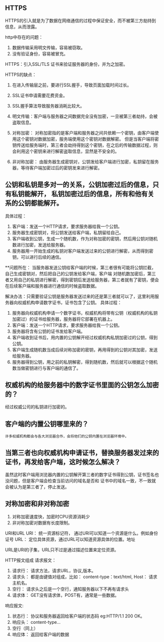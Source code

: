## HTTPS
HTTPS的引入就是为了数据在网络通信的过程中保证安全，而不被第三方劫持到信息，从而泄露。

http中存在的问题：
1. 数据传输采用明文传输，容易被窃取。
2. 没有验证身份，容易被冒充。

HTTPS：引入SSL/TLS 证书来验证服务器的身份，并为之加密。

HTTPS的缺点： 
1. 在进入传输层之前，要进行SSL握手，导致页面加载时间过长。
2. SSL证书申请需要花费资金。
3. SSL握手算法导致服务器消耗比较大。

1. 明文传输：客户端与服务器之间数据完全没有加密，一旦被第三者劫持，会被盗取信息。
2. 对称加密： 对称加密指的是客户端和服务器之间共依赖一个密钥，由客户端使用这个密钥对数据加密，服务端使用这个密钥对数据解密。
    但是当客户端将密钥传送给服务端时，第三者会劫持得到这个密钥，在之后的传输数据过程，则会利用这个密钥来进行解密盗取信息，显然是不安全的。

3. 非对称加密： 由服务器生成密钥对，公钥发给客户端进行加密，私钥留在服务器，等待客户端加密过后的密钥发来进行解密。
## 公钥和私钥是多对一的关系，公钥加密过后的信息，只有私钥能解开， 私钥加密过后的信息，所有和他有关系的公钥都能解开。
  具体过程：
  1. 客户端：发送一个HTTP请求，要求服务器给我一个公钥。
  2. 服务器生成密钥对，将公钥发送给客户端，私钥留给自己。
  3. 客户端收到公钥，生成一个随机数，作为对称加密的密钥，然后用公钥对随机数进行加密，发送给服务器。
  4. 服务器用一开始生成的私钥对客户端发送过来的公钥进行解密，从而得到密钥，可以进行后续的通信。

**问题所在： 当服务器发送公钥给客户端的时候，第三者很有可能将公钥拦截，自己生成密钥对，然后把自己的公钥发给客户端，客户端
对随机数加密后，第三者又用自己的私钥进行解密，得到密钥后发送给服务器，第三者就有了密钥，便会在后续客户端和服务器进行通信的时候盗取数据。

解决办法：只需要验证公钥是服务器发送过来的还是第三者就可以了，这里利用服务器向权威机构申请数字证书，证书包含了公钥。
具体过程： 
1. 服务器向权威机构申请一个数字证书，权威机构将带有公钥（权威机构的私钥加密过）的证书给服务器，服务器将它部署在机器上。
2. 客户端：发送一个HTTP请求，要求服务器给我一个公钥。
3. 服务器将含有公钥的证书发给客户端。
4. 客户端收到证书后，用内置的公钥解开经过权威机构私钥加密过的公钥，得到公钥。
5. 客户端生成随机数当成后续对称加密的密钥，再用得到的公钥对其加密，发送给服务器。
6. 服务器得到公钥，用之前的私钥解密，得到随机数，然后就可以根据这个随机数当做密钥进行与客户端的通信了。

## 权威机构的给服务器中的数字证书里面的公钥怎么加密的？
   经过权威公司的私钥进行加密的。

## 客户端的内置公钥哪里来的？
    许多权威机构都会与各大浏览器合作，会将他们的公钥内置在浏览器环境中。

## 当第三者也向权威机构申请证书，替换服务器发过来的证书，再发给客户端，这时候怎么解决？
虽然这时客户端用浏览器内置的公钥解开第三者的数字证书得到公钥，证书签名也没问题，但是客户端会检查当前访问的域名是否和
证书中的域名一致，不一致就会被认为是第三者了，停止发送。


## 对称加密和非对称加密
  1. 对称加密速度快，加密时CPU资源消耗少
  2. 非对称加密对数据有长度限制。



URI和URL
URI： 统一资源标记符， 通过URI可以知道一个资源是什么。例如身份证号
URL： 定位具体资源，通过URL可以知道资源具体的位置。地址

URL是URI的子集，URL只不过是通过描述位置来定位资源。

HTTP报文组成
请求报文：
 1. 请求行： 请求方法，请求URL，协议,版本。
 2. 请求头： 都是由键值对组成，比如： content-type：text/html, Host： 请求主机名。
 3. 空行： 请求头之后是一个空行，通知服务器以下不再有请求头
 4. 请求体： GET没有请求体，POST有，通常是一些数据。

响应报文:
1. 状态行： 协议和服务器返回给客户端的状态码 eg:HTTP/1.1 200 OK。
2. 响应头： content-type...
3. 空行（同上）
4. 响应体： 返回给客户端的数据